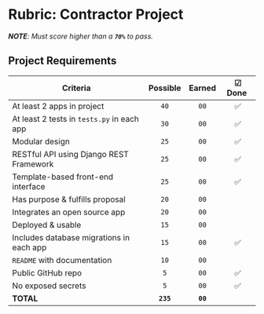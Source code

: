 # Rubric: Contractor Project

_**NOTE**: Must score higher than a **`70%`** to pass._

## Project Requirements

| Criteria                                   | Possible  |  Earned  | ☑ Done ️ |
| ------------------------------------------ | :-------: | :------: | :------: |
| At least 2 apps in project                 |   `40`    |   `00`   |      ✅  |
| At least 2 tests in `tests.py` in each app |   `30`    |   `00`   |      ✅   |
| Modular design                             |   `25`    |   `00`   |       ✅ |
| RESTful API using Django REST Framework    |   `25`    |   `00`   |       ✅ |
| Template-based front-end interface         |   `25`    |   `00`   |       ✅ |
| Has purpose & fulfills proposal            |   `20`    |   `00`   |          |
| Integrates an open source app              |   `20`    |   `00`   |          |
| Deployed & usable                          |   `15`    |   `00`   |          |
| Includes database migrations in each app   |   `15`    |   `00`   |    ✅     |
| `README` with documentation                |   `10`    |   `00`   |          |
| Public GitHub repo                         |    `5`    |   `00`   |     ✅   |
| No exposed secrets                         |    `5`    |   `00`   |       ✅ |
| **TOTAL**                                  | **`235`** | **`00`** |          |